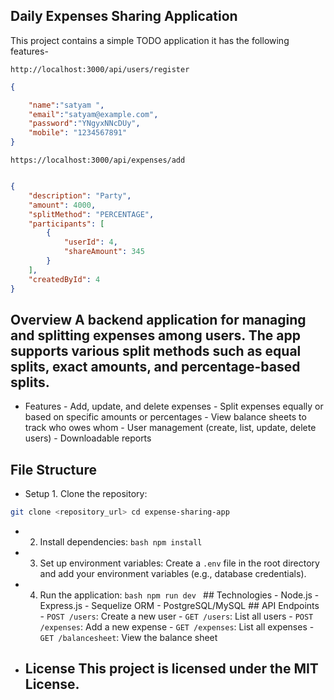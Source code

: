 ## Daily Expenses Sharing Application
This project contains a simple TODO application it has the following features-


```text
http://localhost:3000/api/users/register
```
```json
{

    "name":"satyam ",
    "email":"satyam@example.com",
    "password":"YNgyxNNcDUy",
    "mobile": "1234567891"
}
```
```text
https://localhost:3000/api/expenses/add
```

```json

{
    "description": "Party",
    "amount": 4000,
    "splitMethod": "PERCENTAGE",
    "participants": [
        {
            "userId": 4,
            "shareAmount": 345
        }
    ],
    "createdById": 4
}
```

## Overview A backend application for managing and splitting expenses among users. The app supports various split methods such as equal splits, exact amounts, and percentage-based splits. 
 - Features - Add, update, and delete expenses - Split expenses equally or based on specific amounts or percentages - View balance sheets to track who owes whom - User management (create, list, update, delete users) - Downloadable reports 
## File Structure
-  Setup 1. Clone the repository: 
```bash 
git clone <repository_url> cd expense-sharing-app 
```
-  2. Install dependencies: ```bash npm install ```
-  3. Set up environment variables: Create a `.env` file in the root directory and add your environment variables (e.g., database credentials).
-  4. Run the application: ```bash npm run dev ``` ## Technologies - Node.js - Express.js - Sequelize ORM - PostgreSQL/MySQL ## API Endpoints - `POST /users`: Create a new user - `GET /users`: List all users - `POST /expenses`: Add a new expense - `GET /expenses`: List all expenses - `GET /balancesheet`: View the balance sheet 
- ## License This project is licensed under the MIT License.